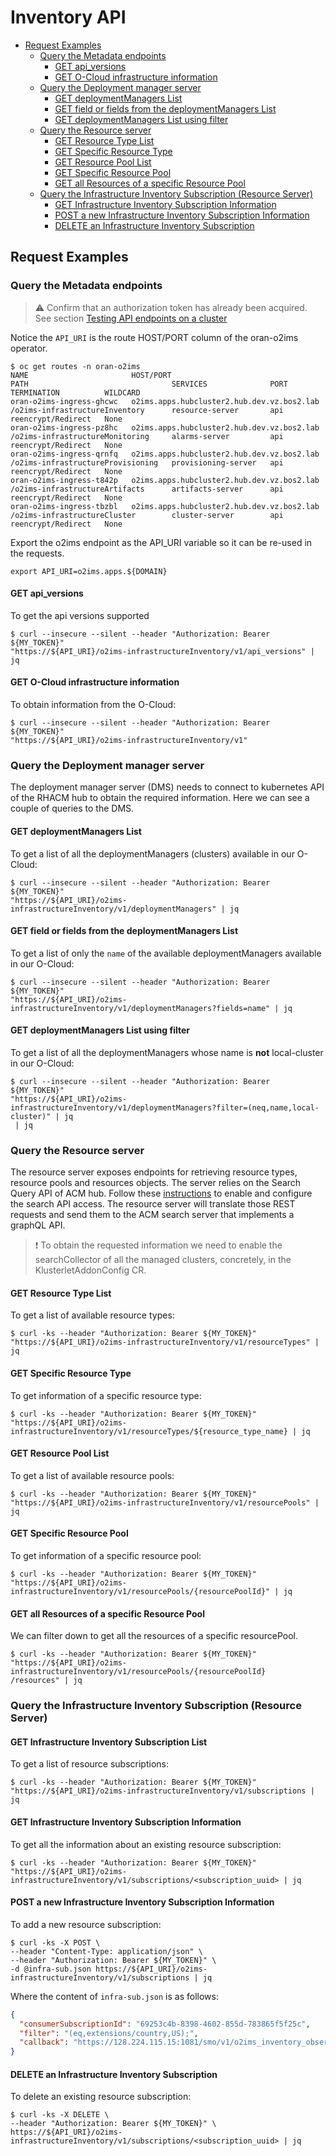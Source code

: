 # Inventory API

- [Request Examples](#request-examples)
  - [Query the Metadata endpoints](#query-the-metadata-endpoints)
    - [GET api\_versions](#get-api_versions)
    - [GET O-Cloud infrastructure information](#get-o-cloud-infrastructure-information)
  - [Query the Deployment manager server](#query-the-deployment-manager-server)
    - [GET deploymentManagers List](#get-deploymentmanagers-list)
    - [GET field or fields from the deploymentManagers List](#get-field-or-fields-from-the-deploymentmanagers-list)
    - [GET deploymentManagers List using filter](#get-deploymentmanagers-list-using-filter)
  - [Query the Resource server](#query-the-resource-server)
    - [GET Resource Type List](#get-resource-type-list)
    - [GET Specific Resource Type](#get-specific-resource-type)
    - [GET Resource Pool List](#get-resource-pool-list)
    - [GET Specific Resource Pool](#get-specific-resource-pool)
    - [GET all Resources of a specific Resource Pool](#get-all-resources-of-a-specific-resource-pool)
  - [Query the Infrastructure Inventory Subscription (Resource Server)](#query-the-infrastructure-inventory-subscription-resource-server)
    - [GET Infrastructure Inventory Subscription Information](#get-infrastructure-inventory-subscription-information)
    - [POST a new Infrastructure Inventory Subscription Information](#post-a-new-infrastructure-inventory-subscription-information)
    - [DELETE an Infrastructure Inventory Subscription](#delete-an-infrastructure-inventory-subscription)

## Request Examples

### Query the Metadata endpoints

> :warning: Confirm that an authorization token has already been acquired. See
> section [Testing API endpoints on a cluster](./environment-setup.md#testing-api-endpoints-on-a-cluster)

Notice the `API_URI` is the route HOST/PORT column of the oran-o2ims operator.

```console
$ oc get routes -n oran-o2ims
NAME                       HOST/PORT                                    PATH                                SERVICES              PORT   TERMINATION          WILDCARD
oran-o2ims-ingress-ghcwc   o2ims.apps.hubcluster2.hub.dev.vz.bos2.lab   /o2ims-infrastructureInventory      resource-server       api    reencrypt/Redirect   None
oran-o2ims-ingress-pz8hc   o2ims.apps.hubcluster2.hub.dev.vz.bos2.lab   /o2ims-infrastructureMonitoring     alarms-server         api    reencrypt/Redirect   None
oran-o2ims-ingress-qrnfq   o2ims.apps.hubcluster2.hub.dev.vz.bos2.lab   /o2ims-infrastructureProvisioning   provisioning-server   api    reencrypt/Redirect   None
oran-o2ims-ingress-t842p   o2ims.apps.hubcluster2.hub.dev.vz.bos2.lab   /o2ims-infrastructureArtifacts      artifacts-server      api    reencrypt/Redirect   None
oran-o2ims-ingress-tbzbl   o2ims.apps.hubcluster2.hub.dev.vz.bos2.lab   /o2ims-infrastructureCluster        cluster-server        api    reencrypt/Redirect   None
```

Export the o2ims endpoint as the API_URI variable so it can be re-used in the requests.

```console
export API_URI=o2ims.apps.${DOMAIN}
```

#### GET api_versions

To get the api versions supported

```console
$ curl --insecure --silent --header "Authorization: Bearer ${MY_TOKEN}" 
"https://${API_URI}/o2ims-infrastructureInventory/v1/api_versions" | jq
```

#### GET O-Cloud infrastructure information

To obtain information from the O-Cloud:

```console
$ curl --insecure --silent --header "Authorization: Bearer ${MY_TOKEN}" 
"https://${API_URI}/o2ims-infrastructureInventory/v1"
```

### Query the Deployment manager server

The deployment manager server (DMS) needs to connect to kubernetes API of the RHACM hub to obtain the required information. Here we can see a couple of queries to the DMS.

#### GET deploymentManagers List

To get a list of all the deploymentManagers (clusters) available in our O-Cloud:

```console
$ curl --insecure --silent --header "Authorization: Bearer ${MY_TOKEN}" 
"https://${API_URI}/o2ims-infrastructureInventory/v1/deploymentManagers" | jq
```

#### GET field or fields from the deploymentManagers List

To get a list of only the `name` of the available deploymentManagers available in our O-Cloud:

```console
$ curl --insecure --silent --header "Authorization: Bearer ${MY_TOKEN}" 
"https://${API_URI}/o2ims-infrastructureInventory/v1/deploymentManagers?fields=name" | jq
```

#### GET deploymentManagers List using filter

To get a list of all the deploymentManagers whose name is **not** local-cluster in our O-Cloud:

```console
$ curl --insecure --silent --header "Authorization: Bearer ${MY_TOKEN}" 
"https://${API_URI}/o2ims-infrastructureInventory/v1/deploymentManagers?filter=(neq,name,local-cluster)" | jq
 | jq
```

### Query the Resource server

The resource server exposes endpoints for retrieving resource types, resource pools and resources objects. The server relies on the Search Query API of ACM hub. Follow these [instructions](docs/dev/env_acm.md#search-query-api) to enable
and configure the search API access. The resource server will translate those REST requests and send them to the ACM search server that implements a graphQL API.

> :exclamation: To obtain the requested information we need to enable the searchCollector of all the managed clusters, concretely, in the KlusterletAddonConfig CR.

#### GET Resource Type List

To get a list of available resource types:

```console
$ curl -ks --header "Authorization: Bearer ${MY_TOKEN}" 
"https://${API_URI}/o2ims-infrastructureInventory/v1/resourceTypes" | jq
```

#### GET Specific Resource Type

To get information of a specific resource type:

```console
$ curl -ks --header "Authorization: Bearer ${MY_TOKEN}" 
"https://${API_URI}/o2ims-infrastructureInventory/v1/resourceTypes/${resource_type_name} | jq
```

#### GET Resource Pool List

To get a list of available resource pools:

```console
$ curl -ks --header "Authorization: Bearer ${MY_TOKEN}" 
"https://${API_URI}/o2ims-infrastructureInventory/v1/resourcePools" | jq
```

#### GET Specific Resource Pool

To get information of a specific resource pool:

```console
$ curl -ks --header "Authorization: Bearer ${MY_TOKEN}" 
"https://${API_URI}/o2ims-infrastructureInventory/v1/resourcePools/{resourcePoolId}" | jq
```

#### GET all Resources of a specific Resource Pool

We can filter down to get all the resources of a specific resourcePool.

```console
$ curl -ks --header "Authorization: Bearer ${MY_TOKEN}" 
"https://${API_URI}/o2ims-infrastructureInventory/v1/resourcePools/{resourcePoolId}
/resources" | jq
```

### Query the Infrastructure Inventory Subscription (Resource Server)

#### GET Infrastructure Inventory Subscription List

To get a list of resource subscriptions:

```console
$ curl -ks --header "Authorization: Bearer ${MY_TOKEN}" 
"https://${API_URI}/o2ims-infrastructureInventory/v1/subscriptions | jq
```

#### GET Infrastructure Inventory Subscription Information

To get all the information about an existing resource subscription:

```console
$ curl -ks --header "Authorization: Bearer ${MY_TOKEN}" 
"https://${API_URI}/o2ims-infrastructureInventory/v1/subscriptions/<subscription_uuid> | jq
```

#### POST a new Infrastructure Inventory Subscription Information

To add a new resource subscription:

```console
$ curl -ks -X POST \
--header "Content-Type: application/json" \
--header "Authorization: Bearer ${MY_TOKEN}" \
-d @infra-sub.json https://${API_URI}/o2ims-infrastructureInventory/v1/subscriptions | jq
```

Where the content of `infra-sub.json` is as follows:

```json
{
  "consumerSubscriptionId": "69253c4b-8398-4602-855d-783865f5f25c",
  "filter": "(eq,extensions/country,US);",
  "callback": "https://128.224.115.15:1081/smo/v1/o2ims_inventory_observer"
}
```

#### DELETE an Infrastructure Inventory Subscription

To delete an existing resource subscription:

```console
$ curl -ks -X DELETE \
--header "Authorization: Bearer ${MY_TOKEN}" \
https://${API_URI}/o2ims-infrastructureInventory/v1/subscriptions/<subscription_uuid> | jq
```
